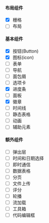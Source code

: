 #### 布局组件
- [x] 栅格
- [ ] 布局

#### 基本组件
- [x] 按钮(Button)
- [x] 图标(icon)
- [ ] 表单
- [ ] 导航
- [ ] 面包屑
- [ ] 选项卡
- [x] 进度条
- [ ] 面板
- [x] 徽章
- [ ] 时间线
- [ ] 静态表格
- [ ] 动画
- [ ] 辅助元素

#### 额外组件
- [ ] 弹出层
- [ ] 时间和日期选择
- [ ] 即时通信
- [ ] 数据表格
- [ ] 分页
- [ ] 文件上传
- [ ] 评分
- [ ] 轮播
- [ ] 流加载
- [ ] 工具箱
- [ ] 代码编辑框